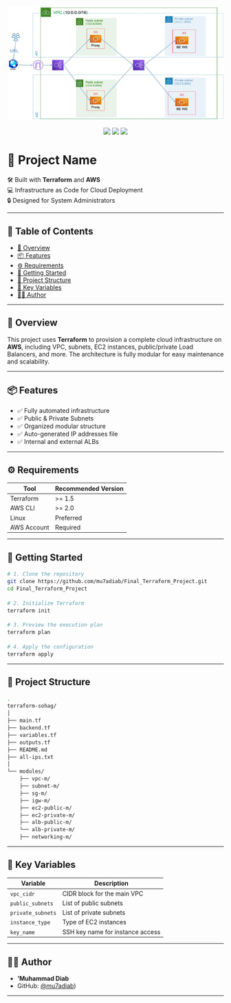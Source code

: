 <p align="center">
  <img src="assets/diagram.jpg" width="700"/>
</p>

<p align="center">
  <img src="https://img.shields.io/badge/Terraform-v1.7.5-blueviolet?style=flat-square" />
  <img src="https://img.shields.io/badge/AWS-Deployed-success?style=flat-square&logo=amazonaws" />
  <img src="https://img.shields.io/badge/Project-Sohag%20Infra-orange?style=flat-square" />
</p>

# 🚀 Project Name

🛠️ Built with **Terraform** and **AWS**  
💻 Infrastructure as Code for Cloud Deployment  
🔒 Designed for System Administrators

---

## 📌 Table of Contents

- [📖 Overview](#-overview)
- [📦 Features](#-features)
- [⚙️ Requirements](#️-requirements)
- [🚀 Getting Started](#-getting-started)
- [📁 Project Structure](#-project-structure)
- [🔧 Key Variables](#-key-variables)
- [🧑‍💻 Author](#-author)

---

## 📖 Overview

This project uses **Terraform** to provision a complete cloud infrastructure on **AWS**, including VPC, subnets, EC2 instances, public/private Load Balancers, and more. The architecture is fully modular for easy maintenance and scalability.

---

## 📦 Features

- ✅ Fully automated infrastructure
- ✅ Public & Private Subnets
- ✅ Organized modular structure
- ✅ Auto-generated IP addresses file
- ✅ Internal and external ALBs

---

## ⚙️ Requirements

| Tool         | Recommended Version |
|--------------|---------------------|
| Terraform    | >= 1.5              |
| AWS CLI      | >= 2.0              |
| Linux        | Preferred           |
| AWS Account  | Required            |

---

## 🚀 Getting Started

```bash
# 1. Clone the repository
git clone https://github.com/mu7adiab/Final_Terraform_Project.git
cd Final_Terraform_Project

# 2. Initialize Terraform
terraform init

# 3. Preview the execution plan
terraform plan

# 4. Apply the configuration
terraform apply
```

---

## 📁 Project Structure

```bash
.
terraform-sohag/
│
├── main.tf
├── backend.tf
├── variables.tf
├── outputs.tf
├── README.md
├── all-ips.txt
│
└── modules/
    ├── vpc-m/
    ├── subnet-m/
    ├── sg-m/
    ├── igw-m/
    ├── ec2-public-m/
    ├── ec2-private-m/
    ├── alb-public-m/
    └── alb-private-m/
    ├── networking-m/
```

---

## 🔧 Key Variables

| Variable         | Description                        |
|------------------|------------------------------------|
| `vpc_cidr`       | CIDR block for the main VPC        |
| `public_subnets` | List of public subnets             |
| `private_subnets`| List of private subnets            |
| `instance_type`  | Type of EC2 instances              |
| `key_name`       | SSH key name for instance access   |

---


## 🧑‍💻 Author

- **’Muhammad Diab**
- GitHub: [@mu7adiab](https://github.com/mu7adiab))

---

